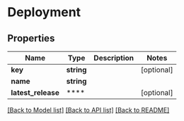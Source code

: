 # Deployment

## Properties
Name | Type | Description | Notes
------------ | ------------- | ------------- | -------------
**key** | **string** |  | [optional] 
**name** | **string** |  | 
**latest_release** | **** |  | [optional] 

[[Back to Model list]](../README.md#documentation-for-models) [[Back to API list]](../README.md#documentation-for-api-endpoints) [[Back to README]](../README.md)

